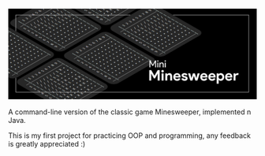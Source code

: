 ![banner](minesweeper.png)

A command-line version of the classic game Minesweeper, implemented n Java.

This is my first project for practicing OOP and programming, any feedback is greatly appreciated :)
